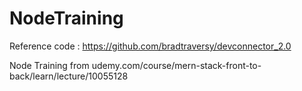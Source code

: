 # NodeTraining

Reference code : https://github.com/bradtraversy/devconnector_2.0

Node Training from udemy.com/course/mern-stack-front-to-back/learn/lecture/10055128
